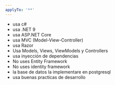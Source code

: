 ```yaml
---
applyTo: '**'
---
```

- usa c#
- usa .NET 9
- usa ASP.NET Core
- usa MVC (Model-View-Controller)
- usa Razor
- Usa Models, Views, ViewModels y Controllers
- usa inyección de dependencias
- No uses Entity Framework
- No uses identity framework
- la base de datos la implementare en postgresql
- usa buenas practicas de desarrollo